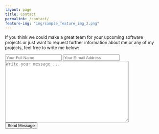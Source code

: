 ```yaml
---
layout: page
title: Contact
permalink: /contact/
feature-img: "img/sample_feature_img_2.png"
---
```


If you think we could make a great team for your upcoming software projects or just want to request further information about me or any of my projects, feel free to write me below:

<form action="https://getsimpleform.com/messages?form_api_token=8ec05af53da6c16dd1a6ac5a4d8f7a1b" method="post">
  <!-- the redirect_to is optional, the form will redirect to the referrer on submission -->
  <input type='hidden' name='redirect_to' value="https://alex-badea.github.io/thank-you/" />
  <input type='text' name='name' placeholder='Your Full Name' />
  <input type='email' name='email' placeholder='Your E-mail Address' />
  <br>
  <textarea name='message' placeholder='Write your message ...' style="width: 80%; height: 200px"></textarea>
  <br>
  <input type='submit' value='Send Message' />
</form>

